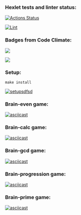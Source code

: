 ### Hexlet tests and linter status:
[![Actions Status](https://github.com/Michael-Melnik/php-project-lvl1/workflows/hexlet-check/badge.svg)](https://github.com/Michael-Melnik/php-project-lvl1/actions/workflows/hexlet-check.yml)

[![Lint](https://github.com/Michael-Melnik/php-project-lvl1/workflows/lint/badge.svg)](https://github.com/Michael-Melnik/php-project-lvl1/actions/workflows/lint.yml)

### Badges from Code Climate:
<a href="https://codeclimate.com/github/Michael-Melnik/php-project-lvl1/maintainability"><img src="https://api.codeclimate.com/v1/badges/1ec87ff213eca9345a9e/maintainability" /></a>

<a href="https://codeclimate.com/github/Michael-Melnik/php-project-lvl1/test_coverage"><img src="https://api.codeclimate.com/v1/badges/1ec87ff213eca9345a9e/test_coverage" /></a>
### Setup:
```make install```

[![setupsdfsd](https://asciinema.org/a/lm67Dmys4cOcT2Tvjj2iy5HQW.svg)](https://asciinema.org/a/lm67Dmys4cOcT2Tvjj2iy5HQW)

### Brain-even game:
[![asciicast](https://asciinema.org/a/Csp6eUFvETpKYu7GYZErhuCrP.svg)](https://asciinema.org/a/Csp6eUFvETpKYu7GYZErhuCrP)

### Brain-calc game:
[![asciicast](https://asciinema.org/a/8mpgaMR2SiXd7bqcwrfcrxpoa.svg)](https://asciinema.org/a/8mpgaMR2SiXd7bqcwrfcrxpoa)

### Brain-gcd game:
[![asciicast](https://asciinema.org/a/ZVAtTsMNqeUNKc20UsZnvL7Mn.svg)](https://asciinema.org/a/ZVAtTsMNqeUNKc20UsZnvL7Mn)

### Brain-progression game:
[![asciicast](https://asciinema.org/a/mzN0LbTevGYCSuSH7aEe1afoh.svg)](https://asciinema.org/a/mzN0LbTevGYCSuSH7aEe1afoh)

### Brain-prime game:
[![asciicast](https://asciinema.org/a/GuLpqOi349YAMFJ0r8wv8zGBV.svg)](https://asciinema.org/a/GuLpqOi349YAMFJ0r8wv8zGBV)